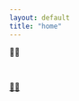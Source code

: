 ```yaml
---
layout: default
title: "home"
---
```


<section class="emoji">
<p>🌮🐺</p>
</section>
<br>
<footer>
<p><a href="https://daniel.ga/llegos" target="_blank">👨‍💻️</a></p>
</footer>
